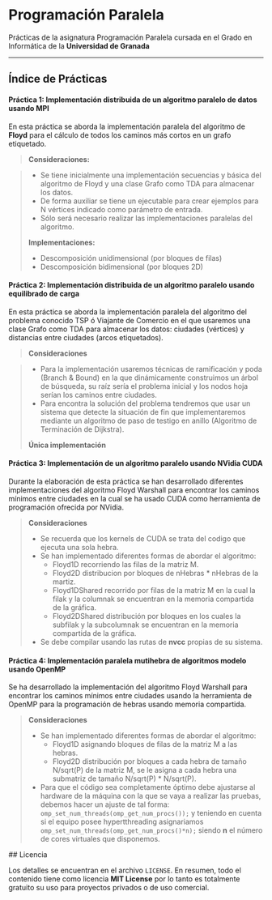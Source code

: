 Programación Paralela
===================

Prácticas de la asignatura Programación Paralela cursada en el Grado en Informática de la **Universidad de Granada**

----------

Índice de Prácticas
-------------
#### Práctica 1: Implementación distribuida de un algoritmo paralelo de datos usando MPI
En esta práctica se aborda la implementación paralela del algoritmo de **Floyd** para el cálculo de todos los caminos más cortos en un grafo etiquetado.

> **Consideraciones:**

> - Se tiene inicialmente una implementación secuencias y básica del algoritmo de Floyd y una clase Grafo como TDA para almacenar los datos.
> - De forma auxiliar se tiene un ejecutable para crear ejemplos para N vértices indicado como parámetro de entrada.
> - Sólo será necesario realizar las implementaciones paralelas del algoritmo.
> 
> **Implementaciones:**
> 
> - Descomposición unidimensional (por bloques de filas)
> - Descomposición bidimensional (por bloques 2D)

#### Práctica 2: Implementación distribuida de un algoritmo paralelo usando equilibrado de carga
En esta práctica se aborda la implementación paralela del algoritmo del problema conocido TSP ó Viajante de Comercio en el que usaremos una clase Grafo como TDA para almacenar los datos: ciudades (vértices) y distancias entre ciudades (arcos etiquetados).

> **Consideraciones**

> - Para la implementación usaremos técnicas de ramificación y poda (Branch & Bound) en la que dinámicamente construimos un árbol de búsqueda, su raíz sería el problema inicial y los nodos hoja serían los caminos entre ciudades.
> - Para encontra la solución del problema tendremos que usar un sistema que detecte la situación de fin que implementaremos mediante un algoritmo de paso de testigo en anillo (Algoritmo de Terminación de Dijkstra).
> 
> **Única implementación**


#### Práctica 3: Implementación de un algoritmo paralelo usando NVidia CUDA
Durante la elaboración de esta práctica se han desarrollado diferentes implementaciones del algoritmo Floyd Warshall para encontrar los caminos mínimos entre ciudades en la cual se ha usado CUDA como herramienta de programación ofrecida por NVidia.

> **Consideraciones**
> 
> - Se recuerda que los kernels de CUDA se trata del codigo que ejecuta una sola hebra.
> - Se han implementado diferentes formas de abordar el algoritmo:
> 	- Floyd1D recorriendo las filas de la matriz M.
> 	- Floyd2D distribucion por bloques de nHebras * nHebras de la martiz.
> 	- Floyd1DShared recorrido por filas de la matriz M en la cual la filak y la columnak se encuentran en la memoria compartida de la gráfica.
> 	- Floyd2DShared distribución por bloques en los cuales la subfilak y la subcolumnak se encuentran en la memoria compartida de la gráfica.
> - Se debe compilar usando las rutas de **nvcc** propias de su sistema.

#### Práctica 4: Implementación paralela mutihebra de algoritmos modelo usando OpenMP
Se ha desarrollado la implementación del algoritmo Floyd Warshall para encontrar los caminos mínimos entre ciudades usando la herramienta de OpenMP para la programación de hebras usando memoria compartida.

> **Consideraciones**
> 
> - Se han implementado diferentes formas de abordar el algoritmo:
> 	- Floyd1D asignando bloques de filas de la matriz M a las hebras.
> 	- Floyd2D distribución por bloques a cada hebra de tamaño N/sqrt(P) de la matriz M, se le asigna a cada hebra una submatriz de tamaño N/sqrt(P) * N/sqrt(P).
> - Para que el código sea completamente óptimo debe ajustarse al hardware de la máquina con la que se vaya a realizar las pruebas, debemos hacer un ajuste de tal forma: `omp_set_num_threads(omp_get_num_procs());` y teniendo en cuenta si el equipo posee hypertthreading asignariamos `omp_set_num_threads(omp_get_num_procs()*n);` siendo **n** el número de cores virtuales que disponemos. 

## Licencia

Los detalles se encuentran en el archivo `LICENSE`. En resumen, todo el contenido tiene como licencia **MIT License** por lo tanto es totalmente gratuito su uso para proyectos privados o de uso comercial.
